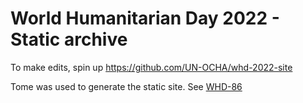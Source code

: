 # World Humanitarian Day 2022 - Static archive

To make edits, spin up https://github.com/UN-OCHA/whd-2022-site

Tome was used to generate the static site.
See [WHD-86](https://humanitarian.atlassian.net/browse/WHD-86)
